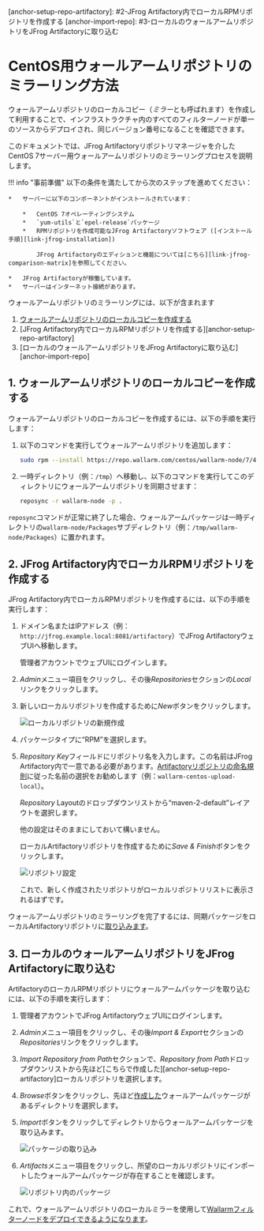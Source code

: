[img-new-local-repo]:                   ../../../../images/integration-guides/repo-mirroring/centos/common/new-local-repo.png
[img-artifactory-repo-settings]:        ../../../../images/integration-guides/repo-mirroring/centos/common/new-local-repo-settings.png
[img-import-into-artifactory]:          ../../../../images/integration-guides/repo-mirroring/centos/common/import-repo-into-artifactory.png
[img-local-repo-ok]:                    ../../../../images/integration-guides/repo-mirroring/centos/common/local-repo-ok.png

[link-jfrog-installation]:              https://www.jfrog.com/confluence/display/RTF/Installing+on+Linux+Solaris+or+Mac+OS
[link-jfrog-comparison-matrix]:         https://www.jfrog.com/confluence/display/RTF/Artifactory+Comparison+Matrix
[link-artifactory-naming-agreement]:    https://jfrog.com/whitepaper/best-practices-structuring-naming-artifactory-repositories/

[doc-installation-from-artifactory]:    how-to-use-mirrored-repo.md

[anchor-fetch-repo]:                    #1-ウォールアームリポジトリのローカルコピーを作成する
[anchor-setup-repo-artifactory]:        #2-JFrog Artifactory内でローカルRPMリポジトリを作成する
[anchor-import-repo]:                   #3-ローカルのウォールアームリポジトリをJFrog Artifactoryに取り込む


#   CentOS用ウォールアームリポジトリのミラーリング方法

ウォールアームリポジトリのローカルコピー（*ミラー*とも呼ばれます）を作成して利用することで、インフラストラクチャ内のすべてのフィルターノードが単一のソースからデプロイされ、同じバージョン番号になることを確認できます。

このドキュメントでは、JFrog Artifactoryリポジトリマネージャを介したCentOS 7サーバー用ウォールアームリポジトリのミラーリングプロセスを説明します。


!!! info "事前準備"
    以下の条件を満たしてから次のステップを進めてください：
    
    *   サーバーに以下のコンポーネントがインストールされています：
    
        *   CentOS 7オペレーティングシステム
        *   `yum-utils`と`epel-release`パッケージ
        *   RPMリポジトリを作成可能なJFrog Artifactoryソフトウェア ([インストール手順][link-jfrog-installation])
            
            JFrog Artifactoryのエディションと機能については[こちら][link-jfrog-comparison-matrix]を参照してください。
        
    *   JFrog Artifactoryが稼働しています。
    *   サーバーはインターネット接続があります。


ウォールアームリポジトリのミラーリングには、以下が含まれます
1.  [ウォールアームリポジトリのローカルコピーを作成する][anchor-fetch-repo]
2.  [JFrog Artifactory内でローカルRPMリポジトリを作成する][anchor-setup-repo-artifactory]
3.  [ローカルのウォールアームリポジトリをJFrog Artifactoryに取り込む][anchor-import-repo]

##  1.  ウォールアームリポジトリのローカルコピーを作成する

ウォールアームリポジトリのローカルコピーを作成するには、以下の手順を実行します：
1.  以下のコマンドを実行してウォールアームリポジトリを追加します：

    ```bash
    sudo rpm --install https://repo.wallarm.com/centos/wallarm-node/7/4.6/x86_64/wallarm-node-repo-4.6-0.el7.noarch.rpm
    ```

2.  一時ディレクトリ（例：`/tmp`）へ移動し、以下のコマンドを実行してこのディレクトリにウォールアームリポジトリを同期させます：

    ```bash
    reposync -r wallarm-node -p .
    ```

`reposync`コマンドが正常に終了した場合、ウォールアームパッケージは一時ディレクトリの`wallarm-node/Packages`サブディレクトリ（例：`/tmp/wallarm-node/Packages`）に置かれます。 


##  2.  JFrog Artifactory内でローカルRPMリポジトリを作成する

JFrog Artifactory内でローカルRPMリポジトリを作成するには、以下の手順を実行します：
1.  ドメイン名またはIPアドレス（例：`http://jfrog.example.local:8081/artifactory`）でJFrog ArtifactoryウェブUIへ移動します。

    管理者アカウントでウェブUIにログインします。

2.  *Admin*メニュー項目をクリックし、その後*Repositories*セクションの*Local*リンクをクリックします。

3.  新しいローカルリポジトリを作成するために*New*ボタンをクリックします。

    ![ローカルリポジトリの新規作成][img-new-local-repo]

4.  パッケージタイプに“RPM”を選択します。

5.  *Repository Key*フィールドにリポジトリ名を入力します。この名前はJFrog Artifactory内で一意である必要があります。[Artifactoryリポジトリの命名規則][link-artifactory-naming-agreement]に従った名前の選択をお勧めします（例：`wallarm-centos-upload-local`）。

    *Repository* Layoutのドロップダウンリストから“maven-2-default”レイアウトを選択します。
    
    他の設定はそのままにしておいて構いません。

    ローカルArtifactoryリポジトリを作成するために*Save & Finish*ボタンをクリックします。
    
    ![リポジトリ設定][img-artifactory-repo-settings]

    これで、新しく作成されたリポジトリがローカルリポジトリリストに表示されるはずです。

ウォールアームリポジトリのミラーリングを完了するには、同期パッケージをローカルArtifactoryリポジトリに[取り込みます][anchor-fetch-repo]。


##  3.  ローカルのウォールアームリポジトリをJFrog Artifactoryに取り込む

ArtifactoryのローカルRPMリポジトリにウォールアームパッケージを取り込むには、以下の手順を実行します：
1.  管理者アカウントでJFrog ArtifactoryウェブUIにログインします。

2.  *Admin*メニュー項目をクリックし、その後*Import & Export*セクションの*Repositories*リンクをクリックします。

3.  *Import Repository from Path*セクションで、*Repository from Path*ドロップダウンリストから先ほど[こちらで作成した][anchor-setup-repo-artifactory]ローカルリポジトリを選択します。

4.  *Browse*ボタンをクリックし、先ほど[作成した][anchor-fetch-repo]ウォールアームパッケージがあるディレクトリを選択します。

5.  *Import*ボタンをクリックしてディレクトリからウォールアームパッケージを取り込みます。

    ![パッケージの取り込み][img-import-into-artifactory]
    
6.  *Artifacts*メニュー項目をクリックし、所望のローカルリポジトリにインポートしたウォールアームパッケージが存在することを確認します。

    ![リポジトリ内のパッケージ][img-local-repo-ok]
    


これで、ウォールアームリポジトリのローカルミラーを使用して[Wallarmフィルターノードをデプロイできるようになります][doc-installation-from-artifactory]。
